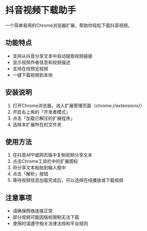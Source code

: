 # 抖音视频下载助手

一个简单易用的Chrome浏览器扩展，帮助你轻松下载抖音视频。

## 功能特点

- 支持从抖音分享文本中自动提取视频链接
- 显示视频作者信息和视频描述
- 支持在线预览视频
- 一键下载视频到本地

## 安装说明

1. 打开Chrome浏览器，进入扩展管理页面（chrome://extensions/）
2. 开启右上角的「开发者模式」
3. 点击「加载已解压的扩展程序」
4. 选择本扩展所在的文件夹

## 使用方法

1. 在抖音APP或网页版中复制视频分享文本
2. 点击Chrome工具栏中的扩展图标
3. 将分享文本粘贴到输入框中
4. 点击「解析」按钮
5. 等待视频信息加载完成后，可以选择在线播放或下载视频

## 注意事项

- 请确保网络连接正常
- 部分视频可能因版权限制无法下载
- 使用时请遵守相关法律法规和平台规则
